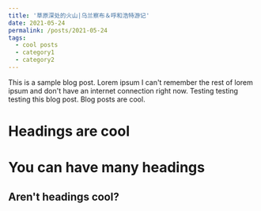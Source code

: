 ```yaml
---
title: '草原深处的火山|乌兰察布＆呼和浩特游记'
date: 2021-05-24
permalink: /posts/2021-05-24
tags:
  - cool posts
  - category1
  - category2
---
```


This is a sample blog post. Lorem ipsum I can't remember the rest of lorem ipsum and don't have an internet connection right now. Testing testing testing this blog post. Blog posts are cool.

Headings are cool
======

You can have many headings
======

Aren't headings cool?
------
